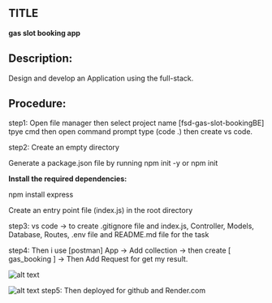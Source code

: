 ## TITLE

**gas slot booking app**

## Description:

Design and develop an Application using the full-stack.

## Procedure:

step1: Open file manager then select project name [fsd-gas-slot-bookingBE] tpye cmd then open command prompt type (code .) then create vs code.

step2: Create an empty directory

Generate a package.json file by running npm init -y or npm init

**Install the required dependencies:**

npm install express

Create an entry point file (index.js) in the root directory

step3: vs code -> to create .gitignore file and index.js, Controller, Models, Database, Routes, .env file and README.md file for the task

step4: Then i use [postman] App -> Add collection -> then create [ gas_booking ] -> Then Add Request for get my result.

![alt text](image-1.png)

![alt text](image-2.png)
step5: Then deployed for github and Render.com

